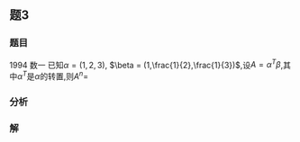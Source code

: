 ## 题3
### 题目
1994 数一 
已知$\alpha = (1,2,3)$, $\beta = (1,\frac{1}{2},\frac{1}{3})$,设$A = \alpha^T\beta$,其中$\alpha^T$是$\alpha$的转置,则$A^n =$
### 分析

### 解